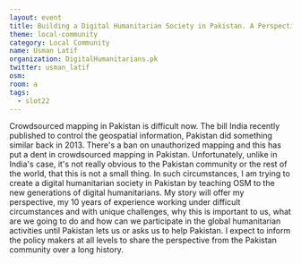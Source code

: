 ```yaml
---
layout: event
title: Building a Digital Humanitarian Society in Pakistan. A Perspective
theme: local-community
category: Local Community
name: Usman Latif
organization: DigitalHumanitarians.pk
twitter: usman_latif
osm:
room: a
tags:
  - slot22
---
```

Crowdsourced mapping in Pakistan is difficult now. The bill India recently published to control the geospatial information, Pakistan did something similar back in 2013. There's a ban on unauthorized mapping and this has put a dent in crowdsourced mapping in Pakistan. Unfortunately, unlike in India's case, it's not really obvious to the Pakistan community or the rest of the world, that this is not a small thing. In such circumstances, I am trying to create a digital humanitarian society in Pakistan by teaching OSM to the new generations of digital humanitarians. My story will offer my perspective, my 10 years of experience working under difficult circumstances and with unique challenges, why this is important to us, what are we going to do and how can we participate in the global humanitarian activities until Pakistan lets us or asks us to help Pakistan. I expect to inform the policy makers at all levels to share the perspective from the Pakistan community over a long history.

